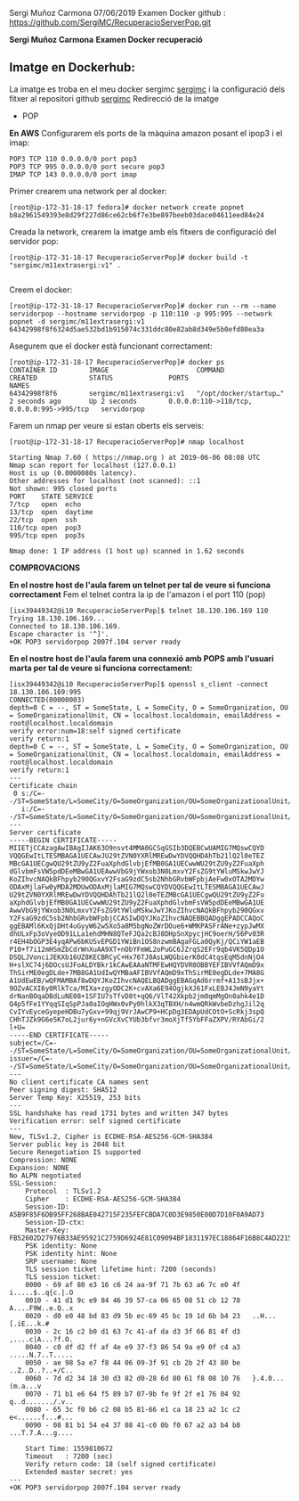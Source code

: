 Sergi Muñoz Carmona
07/06/2019
Examen Docker
github : https://github.com/SergiMC/RecuperacioServerPop.git


**Sergi Muñoz Carmona**
**Examen Docker recuperació**

## Imatge en Dockerhub:
La imatge es troba en el meu docker sergimc [sergimc](https://hub.docker.com/u/sergimc/)
i la configuració dels fitxer al repositori github [sergimc](https://github.com/SergiMC/RecuperacioServerPop.git)
Redirecció de la imatge 

* POP

**En AWS**
Configurarem els ports de la màquina amazon posant el ipop3 i el imap:
```
POP3 TCP 110 0.0.0.0/0 port pop3
POP3 TCP 995 0.0.0.0/0 port secure pop3
IMAP TCP 143 0.0.0.0/0 port imap
```

Primer crearem una network per al docker:
```
[root@ip-172-31-18-17 fedora]# docker network create popnet
b8a2961549393e8d29f227d86ce62cb6f7e3be897beeb03dace04611eed84e24

```
Creada la network, crearem la imatge amb els fitxers de configuració del servidor pop:

```
[root@ip-172-31-18-17 RecuperacioServerPop]# docker build -t "sergimc/m11extrasergi:v1" .


```

Creem el docker:

```
[root@ip-172-31-18-17 RecuperacioServerPop]# docker run --rm --name servidorpop --hostname servidorpop -p 110:110 -p 995:995 --network popnet -d sergimc/m11extrasergi:v1
64342998f8f6324d5ae532bd1b915074c331ddc80e82ab8d349e5b0efd80ea3a

```

Asegurem que el docker està funcionant correctament:
```
[root@ip-172-31-18-17 RecuperacioServerPop]# docker ps
CONTAINER ID        IMAGE                      COMMAND                  CREATED             STATUS              PORTS                                        NAMES
64342998f8f6        sergimc/m11extrasergi:v1   "/opt/docker/startup…"   2 seconds ago       Up 2 seconds        0.0.0.0:110->110/tcp, 0.0.0.0:995->995/tcp   servidorpop
```

Farem un nmap per veure si estan oberts els serveis:

```
[root@ip-172-31-18-17 RecuperacioServerPop]# nmap localhost

Starting Nmap 7.60 ( https://nmap.org ) at 2019-06-06 08:08 UTC
Nmap scan report for localhost (127.0.0.1)
Host is up (0.0000080s latency).
Other addresses for localhost (not scanned): ::1
Not shown: 995 closed ports
PORT    STATE SERVICE
7/tcp   open  echo
13/tcp  open  daytime
22/tcp  open  ssh
110/tcp open  pop3
995/tcp open  pop3s

Nmap done: 1 IP address (1 host up) scanned in 1.62 seconds

```
**COMPROVACIONS**

**En el nostre host de l'aula farem un telnet per tal de veure si funciona correctament**
Fem el telnet contra la ip de l'amazon i el port 110 (pop)

```
[isx39449342@i10 RecuperacioServerPop]$ telnet 18.130.106.169 110
Trying 18.130.106.169...
Connected to 18.130.106.169.
Escape character is '^]'.
+OK POP3 servidorpop 2007f.104 server ready

```

**En el nostre host de l'aula farem una connexió amb POPS amb l'usuari marta per tal de veure si funciona
correctament:**

```
[isx39449342@i10 RecuperacioServerPop]$ openssl s_client -connect 18.130.106.169:995
CONNECTED(00000003)
depth=0 C = --, ST = SomeState, L = SomeCity, O = SomeOrganization, OU = SomeOrganizationalUnit, CN = localhost.localdomain, emailAddress = root@localhost.localdomain
verify error:num=18:self signed certificate
verify return:1
depth=0 C = --, ST = SomeState, L = SomeCity, O = SomeOrganization, OU = SomeOrganizationalUnit, CN = localhost.localdomain, emailAddress = root@localhost.localdomain
verify return:1
---
Certificate chain
 0 s:/C=--/ST=SomeState/L=SomeCity/O=SomeOrganization/OU=SomeOrganizationalUnit/CN=localhost.localdomain/emailAddress=root@localhost.localdomain
   i:/C=--/ST=SomeState/L=SomeCity/O=SomeOrganization/OU=SomeOrganizationalUnit/CN=localhost.localdomain/emailAddress=root@localhost.localdomain
---
Server certificate
-----BEGIN CERTIFICATE-----
MIIETjCCAzagAwIBAgIJAK63O9nsvt4MMA0GCSqGSIb3DQEBCwUAMIG7MQswCQYD
VQQGEwItLTESMBAGA1UECAwJU29tZVN0YXRlMREwDwYDVQQHDAhTb21lQ2l0eTEZ
MBcGA1UECgwQU29tZU9yZ2FuaXphdGlvbjEfMB0GA1UECwwWU29tZU9yZ2FuaXph
dGlvbmFsVW5pdDEeMBwGA1UEAwwVbG9jYWxob3N0LmxvY2FsZG9tYWluMSkwJwYJ
KoZIhvcNAQkBFhpyb290QGxvY2FsaG9zdC5sb2NhbGRvbWFpbjAeFw0xOTA2MDYw
ODAxMjlaFw0yMDA2MDUwODAxMjlaMIG7MQswCQYDVQQGEwItLTESMBAGA1UECAwJ
U29tZVN0YXRlMREwDwYDVQQHDAhTb21lQ2l0eTEZMBcGA1UECgwQU29tZU9yZ2Fu
aXphdGlvbjEfMB0GA1UECwwWU29tZU9yZ2FuaXphdGlvbmFsVW5pdDEeMBwGA1UE
AwwVbG9jYWxob3N0LmxvY2FsZG9tYWluMSkwJwYJKoZIhvcNAQkBFhpyb290QGxv
Y2FsaG9zdC5sb2NhbGRvbWFpbjCCASIwDQYJKoZIhvcNAQEBBQADggEPADCCAQoC
ggEBAMl6KxQjDHt4uGyyW62w5Xo5a8M5bgNoZWrDOue6+WMKPASFrANe+zypJwMX
dhULxFp3oVyeOD91LLa1ehdMHN8QTeFJQa2cBJ8DHpSnXpycjHC9oerH/56Pv03R
r4EH4bOGP3E4yqAPw6bKUSvEPGD1YWiBn1OS8nzwmBAgaFGLa0QyKj/QCiYW1aEB
P10+f7i12mHSmZbCdrWnXuAA9XT+nObYFmWL2oPuGC6JZrqS2EFr9qb4VK5QDp1O
DSQLJVonciJEKXb16UZ8KECBRCyC+Hx76TJ0AsLWQGbierK0dC4tqsEqM5dnNjO4
H+slXC74j6DOcsUJFoALDYBkr1kCAwEAAaNTMFEwHQYDVR0OBBYEFIBVVfAQmD9x
ThSirME0egDLde+7MB8GA1UdIwQYMBaAFIBVVfAQmD9xThSirME0egDLde+7MA8G
A1UdEwEB/wQFMAMBAf8wDQYJKoZIhvcNAQELBQADggEBAGqAd6rrmf+A13sBJjx+
9OZvACXI6y0RlkTca/MIXa+zgyODC2K+cvAXa6E94OgjkXJ61FxLEBJ4JmN9yaYt
drNanBOqaDBdLuNE08+1SFIU7sTfvD8t+qQ6/VlT42Xkpb2jm0qmMgOn0ahk4e1D
Q4p5fFe1YYqqSIqSpPJa0aIOqHWx0vPy0hlkX3qTBXH/n4wmQRkWvbeDzhgJil2q
CvIYvEyceGyepeHDBu7yGxv+99qj9VrJAwCP9+HCpDg3EDApUdCOtO+ScRkj3spQ
CHhTJZk9G6e5K7oL2jur6y+nGVcXvCYUb3bfvr3moXjTf5YbFFaZXPV/RYAbGi/2
l+U=
-----END CERTIFICATE-----
subject=/C=--/ST=SomeState/L=SomeCity/O=SomeOrganization/OU=SomeOrganizationalUnit/CN=localhost.localdomain/emailAddress=root@localhost.localdomain
issuer=/C=--/ST=SomeState/L=SomeCity/O=SomeOrganization/OU=SomeOrganizationalUnit/CN=localhost.localdomain/emailAddress=root@localhost.localdomain
---
No client certificate CA names sent
Peer signing digest: SHA512
Server Temp Key: X25519, 253 bits
---
SSL handshake has read 1731 bytes and written 347 bytes
Verification error: self signed certificate
---
New, TLSv1.2, Cipher is ECDHE-RSA-AES256-GCM-SHA384
Server public key is 2048 bit
Secure Renegotiation IS supported
Compression: NONE
Expansion: NONE
No ALPN negotiated
SSL-Session:
    Protocol  : TLSv1.2
    Cipher    : ECDHE-RSA-AES256-GCM-SHA384
    Session-ID: A5B9F85F6DB95FF268BAE042715F235FEFCBDA7C0D3E9850E00D7D10F0A9AD73
    Session-ID-ctx: 
    Master-Key: FB52602D27976B33AE95921C2759D6924E81C09094BF1831197EC18864F16B8C4AD22152F65B4651FB0F4E042171B070
    PSK identity: None
    PSK identity hint: None
    SRP username: None
    TLS session ticket lifetime hint: 7200 (seconds)
    TLS session ticket:
    0000 - 69 af 80 e3 16 c6 24 aa-9f 71 7b 63 a6 7c e0 4f   i.....$..q{c.|.O
    0010 - 41 d1 9c e9 84 46 39 57-ca 06 65 08 51 cb 12 78   A....F9W..e.Q..x
    0020 - d0 e0 48 bd 83 d9 5b ec-69 45 bc 19 1d 6b b4 23   ..H...[.iE...k.#
    0030 - 2c 16 c2 b0 d1 63 7c 41-af da d3 3f 66 81 4f d3   ,....c|A...?f.O.
    0040 - c0 df d2 ff af 4e e9 37-f3 86 54 9a e9 0f c4 a3   .....N.7..T.....
    0050 - ae 98 5a e7 f8 44 06 09-3f 91 cb 2b 2f 43 80 be   ..Z..D..?..+/C..
    0060 - 7d d2 34 18 30 d3 82 d0-28 6d 80 61 f8 08 10 76   }.4.0...(m.a...v
    0070 - 71 b1 e6 64 f5 89 b7 07-9b fe 9f 2f e1 76 04 92   q..d......./.v..
    0080 - 65 3c f0 b6 c2 08 b5 81-66 e1 ca 18 23 a2 1c c2   e<......f...#...
    0090 - 08 81 b1 54 e4 37 08 41-c0 0b f0 67 a2 a3 b4 b8   ...T.7.A...g....

    Start Time: 1559810672
    Timeout   : 7200 (sec)
    Verify return code: 18 (self signed certificate)
    Extended master secret: yes
---
+OK POP3 servidorpop 2007f.104 server ready


```



